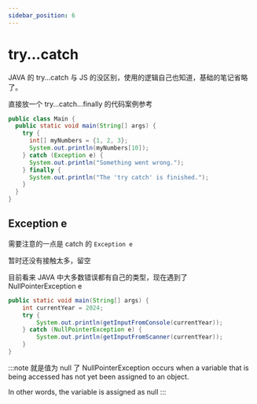 ```yaml
---
sidebar_position: 6
---
```


# try...catch

JAVA 的 try...catch 与 JS 的没区别，使用的逻辑自己也知道，基础的笔记省略了。

直接放一个 try...catch...finally 的代码案例参考

```JAVA
public class Main {
  public static void main(String[] args) {
    try {
      int[] myNumbers = {1, 2, 3};
      System.out.println(myNumbers[10]);
    } catch (Exception e) {
      System.out.println("Something went wrong.");
    } finally {
      System.out.println("The 'try catch' is finished.");
    }
  }
}
```

## Exception e

需要注意的一点是 catch 的 `Exception e`

暂时还没有接触太多，留空

目前看来 JAVA 中大多数错误都有自己的类型，现在遇到了 NullPointerException e

```JAVA
public static void main(String[] args) {
    int currentYear = 2024;
    try {
        System.out.println(getInputFromConsole(currentYear));
    } catch (NullPointerException e) {
        System.out.println(getInputFromScanner(currentYear));
    }
}
```

:::note 就是值为 null 了
NullPointerException occurs when a variable that is being accessed has not yet been assigned to an object.

In other words, the variable is assigned as null
:::
